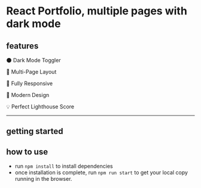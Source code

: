 # React Portfolio, multiple pages with dark mode

## features

🌑 Dark Mode Toggler

📖 Multi-Page Layout

📱 Fully Responsive

🎨 Modern Design

💡 Perfect Lighthouse Score

---

## getting started

## how to use

- run `npm install` to install dependencies
- once installation is complete, run `npm run start` to get your local copy running in the browser.


